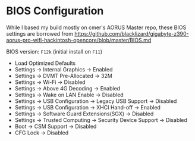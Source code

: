 # BIOS Configuration

While I based my build mostly on cmer's AORUS Master repo, these BIOS settings are borrowed from
https://github.com/blacklizard/gigabyte-z390-aorus-pro-wifi-hackintosh-opencore/blob/master/BIOS.md

BIOS version: `F12k` (initial install on `F11`)

- Load Optimized Defaults
- Settings -> Internal Graphics -> Enabled
- Settings -> DVMT Pre-Allocated -> 32M
- Settings -> Wi-Fi -> Disabled
- Settings -> Above 4G Decoding -> Enabled
- Settings -> Wake on LAN Enable -> Disabled
- Settings -> USB Configuration -> Legacy USB Support -> Disabled
- Settings -> USB Configuration -> XHCI Hand-off -> Enabled
- Settings -> Software Guard Extensions(SGX) -> Disabled
- Settings -> Trusted Computing -> Security Device Support -> Disabled
- Boot -> CSM Support -> Disabled
- CFG Lock -> Disabled

